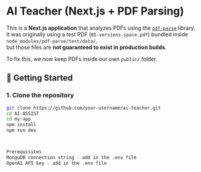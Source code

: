 # AI Teacher (Next.js + PDF Parsing)

This is a **Next.js application** that analyzes PDFs using the [`pdf-parse`](https://www.npmjs.com/package/pdf-parse) library.  
It was originally using a test PDF (`05-versions-space.pdf`) bundled inside `node_modules/pdf-parse/test/data/`,  
but those files are **not guaranteed to exist in production builds**.  

To fix this, we now keep PDFs inside our own `public/` folder.

## 🚀 Getting Started

### 1. Clone the repository
```bash
git clone https://github.com/your-username/ai-teacher.git
cd AI-ASSIST
cd my-app
npm install
npm run dev



Prerequisites
MongoDB connection string - add in the .env file
OpenAI API key - add in the .env file


